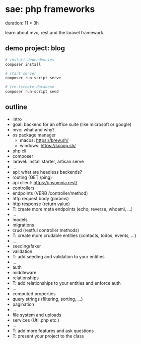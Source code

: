 # sae: php frameworks

duration: 11 * 3h

learn about mvc, rest and the laravel framework.

## demo project: blog

```bash
# install dependencies
composer install

# start server
composer run-script serve

# (re-)create database
composer run-script seed
```

## outline

- intro
- goal: backend for an office suite (like microsoft or google)
- mvc: what and why?
- os package manager
    - macos: https://brew.sh/
    - windows: https://scoop.sh/
- php cli
- composer
- laravel: install starter, artisan serve
- ...
- api: what are headless backends?
- routing (GET /ping)
- api client: https://insomnia.rest/
- controllers
- endpoints (VERB /controller/method)
- http request body (params)
- http response (return value)
- T: create more meta endpoints (echo, reverse, whoami, ...)
- ...
- models
- migrations
- crud (restful controller methods)
- T: create more crudable entities (contacts, todos, events, ...)
- ...
- seeding/faker
- validation
- T: add seeding and validation to your entities
- ...
- auth
- middleware
- relationships
- T: add relationships to your entities and enforce auth
- ...
- computed properties
- query strings (filtering, sorting, ...)
- pagination
- ...
- file system and uploads
- services (Util.php etc.)
- ...
- T: add more features and ask questions
- T: present your project to the class


